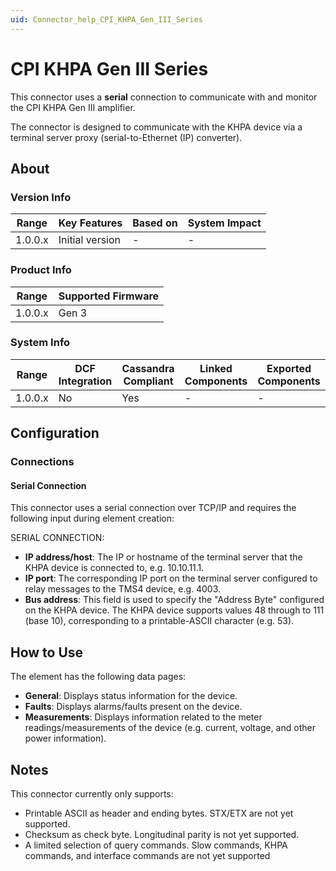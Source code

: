 ```yaml
---
uid: Connector_help_CPI_KHPA_Gen_III_Series
---
```


# CPI KHPA Gen III Series

This connector uses a **serial** connection to communicate with and monitor the CPI KHPA Gen III amplifier.

The connector is designed to communicate with the KHPA device via a terminal server proxy (serial-to-Ethernet (IP) converter).

## About

### Version Info

| **Range** | **Key Features** | **Based on** | **System Impact** |
|-----------|------------------|--------------|-------------------|
| 1.0.0.x   | Initial version  | \-           | \-                |

### Product Info

| Range     | Supported Firmware     |
|-----------|------------------------|
| 1.0.0.x   | Gen 3                  |

### System Info

| Range     | DCF Integration     | Cassandra Compliant     | Linked Components     | Exported Components     |
|-----------|---------------------|-------------------------|-----------------------|-------------------------|
| 1.0.0.x   | No                  | Yes                     | \-                    | \-                      |

## Configuration

### Connections

#### Serial Connection

This connector uses a serial connection over TCP/IP and requires the following input during element creation:

SERIAL CONNECTION:

- **IP address/host**: The IP or hostname of the terminal server that the KHPA device is connected to, e.g. 10.10.11.1.
- **IP port**: The corresponding IP port on the terminal server configured to relay messages to the TMS4 device, e.g. 4003.
- **Bus address**: This field is used to specify the "Address Byte" configured on the KHPA device. The KHPA device supports values 48 through to 111 (base 10), corresponding to a printable-ASCII character (e.g. 53).

## How to Use

The element has the following data pages:

- **General**: Displays status information for the device.
- **Faults**: Displays alarms/faults present on the device.
- **Measurements**: Displays information related to the meter readings/measurements of the device (e.g. current, voltage, and other power information).

## Notes

This connector currently only supports:

- Printable ASCII as header and ending bytes. STX/ETX are not yet supported.
- Checksum as check byte. Longitudinal parity is not yet supported.
- A limited selection of query commands. Slow commands, KHPA commands, and interface commands are not yet supported
